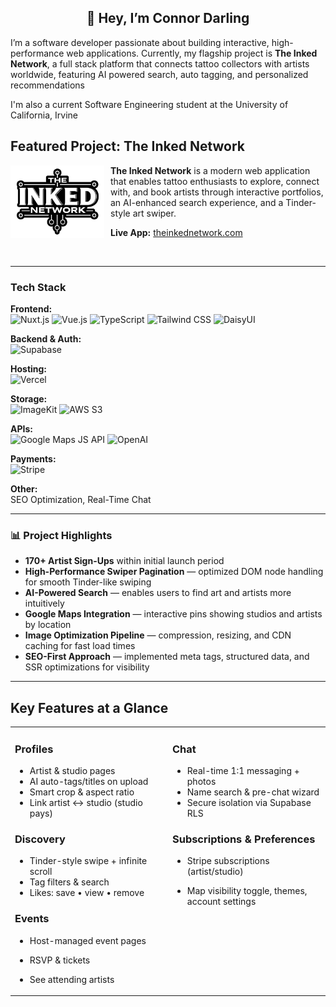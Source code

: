 <h2 align="center">👋 Hey, I’m Connor Darling</h2>

I’m a software developer passionate about building interactive, high-performance web applications. Currently, my flagship project is **The Inked Network**, a full stack platform that connects tattoo collectors with artists worldwide, featuring AI powered search, auto tagging, and personalized recommendations

I'm also a current Software Engineering student at the University of California, Irvine

## Featured Project: The Inked Network

<p align="left">
  <img src="assets/inked-network-logo-512.png" alt="The Inked Network Logo" width="150" style="margin-right: 10px;" align="left"/>
  <b>The Inked Network</b> is a modern web application that enables tattoo enthusiasts to explore, connect with, and book artists through interactive portfolios, an AI-enhanced search experience, and a Tinder-style art swiper.
</p>

**Live App:** [theinkednetwork.com](https://inked-network-app.vercel.app/)

<br clear="left"/>

---

### Tech Stack

<strong>Frontend:</strong><br/>
<img src="https://img.shields.io/badge/Nuxt-00DC82?style=flat&logo=nuxt&logoColor=white" alt="Nuxt.js" />
<img src="https://img.shields.io/badge/Vue.js-35495E?style=flat&logo=vue.js&logoColor=4FC08D" alt="Vue.js" />
<img src="https://img.shields.io/badge/TypeScript-3178C6?style=flat&logo=typescript&logoColor=white" alt="TypeScript" />
<img src="https://img.shields.io/badge/Tailwind_CSS-38B2AC?style=flat&logo=tailwind-css&logoColor=white" alt="Tailwind CSS" />
<img src="https://img.shields.io/badge/DaisyUI-yellow"  alt="DaisyUI"/>

<strong>Backend & Auth:</strong><br/>
<img src="https://img.shields.io/badge/Supabase-3ECF8E?style=flat&logo=supabase&logoColor=white" alt="Supabase" />

<strong>Hosting:</strong><br/>
<img src="https://img.shields.io/badge/Vercel-000000?style=flat&logo=vercel&logoColor=white" alt="Vercel" />

<strong>Storage:</strong><br/>
<img src="https://img.shields.io/badge/ImageKit-darkblue?style=flat&logoColor=%23ffffff" alt="ImageKit" />
<img src="https://img.shields.io/badge/AWS_S3-232F3E?style=flat&logoColor=white" alt="AWS S3"/>

<strong>APIs:</strong><br/>
<img src="https://img.shields.io/badge/Google_Maps_JS_API-darkgreen?style=flat&logo=google&logoColor=%23ffffff" alt="Google Maps JS API" />
<img src="https://img.shields.io/badge/OpenAI-black?style=flat&logo=OpenAi&logoColor=%23ffffff" alt="OpenAI" />

<strong>Payments:</strong><br/>
<img src="https://img.shields.io/badge/Stripe-lightblue?style=flat&logo=Stripe&logoColor=%23ffffff" alt="Stripe" />

<strong>Other:</strong><br/>
SEO Optimization, Real-Time Chat

---

### 📊 Project Highlights

- **170+ Artist Sign-Ups** within initial launch period
- **High-Performance Swiper Pagination** — optimized DOM node handling for smooth Tinder-like swiping
- **AI-Powered Search** — enables users to find art and artists more intuitively
- **Google Maps Integration** — interactive pins showing studios and artists by location
- **Image Optimization Pipeline** — compression, resizing, and CDN caching for fast load times
- **SEO-First Approach** — implemented meta tags, structured data, and SSR optimizations for visibility

---

## Key Features at a Glance

<table>
  <tr>
    <td width="50%" valign="top">

### Profiles

- Artist & studio pages
- AI auto-tags/titles on upload
- Smart crop & aspect ratio
- Link artist ↔ studio (studio pays)

### Discovery

- Tinder-style swipe + infinite scroll
- Tag filters & search
- Likes: save • view • remove

### Events

- Host-managed event pages
- RSVP & tickets
- See attending artists

    </td>
    <td width="50%" valign="top">

### Chat

- Real-time 1:1 messaging + photos
- Name search & pre-chat wizard
- Secure isolation via Supabase RLS

### Subscriptions & Preferences

- Stripe subscriptions (artist/studio)
- Map visibility toggle, themes, account settings

    </tr>
  </table>
